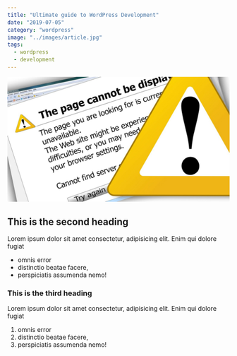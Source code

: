 ```yaml
---
title: "Ultimate guide to WordPress Development"
date: "2019-07-05"
category: "wordpress"
image: "../images/article.jpg"
tags:
  - wordpress
  - development
---
```


![article](../images/css.jpg)

## This is the second heading

Lorem ipsum dolor sit amet consectetur, adipisicing elit. Enim qui dolore fugiat

- omnis error
- distinctio beatae facere,
- perspiciatis assumenda nemo!

### This is the third heading

Lorem ipsum dolor sit amet consectetur, adipisicing elit. Enim qui dolore fugiat

1. omnis error
2. distinctio beatae facere,
3. perspiciatis assumenda nemo!

